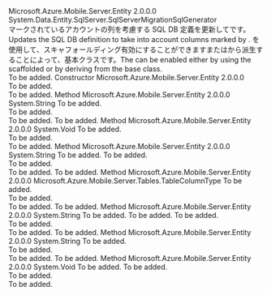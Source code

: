 <Type Name="EntityTableSqlGenerator" FullName="Microsoft.Azure.Mobile.Server.Tables.EntityTableSqlGenerator">
  <TypeSignature Language="C#" Value="public class EntityTableSqlGenerator : System.Data.Entity.SqlServer.SqlServerMigrationSqlGenerator" />
  <TypeSignature Language="ILAsm" Value=".class public auto ansi beforefieldinit EntityTableSqlGenerator extends System.Data.Entity.SqlServer.SqlServerMigrationSqlGenerator" />
  <TypeSignature Language="DocId" Value="T:Microsoft.Azure.Mobile.Server.Tables.EntityTableSqlGenerator" />
  <TypeSignature Language="VB.NET" Value="Public Class EntityTableSqlGenerator&#xA;Inherits SqlServerMigrationSqlGenerator" />
  <TypeSignature Language="F#" Value="type EntityTableSqlGenerator = class&#xA;    inherit SqlServerMigrationSqlGenerator" />
  <AssemblyInfo>
    <AssemblyName>Microsoft.Azure.Mobile.Server.Entity</AssemblyName>
    <AssemblyVersion>2.0.0.0</AssemblyVersion>
  </AssemblyInfo>
  <Base>
    <BaseTypeName>System.Data.Entity.SqlServer.SqlServerMigrationSqlGenerator</BaseTypeName>
  </Base>
  <Interfaces />
  <Docs>
    <summary>
            <span data-ttu-id="3b457-101">マークされているアカウントの列を考慮する SQL DB 定義を更新して<see cref="T:Microsoft.Azure.Mobile.Server.Tables.TableColumnType" />です。</span><span class="sxs-lookup"><span data-stu-id="3b457-101">Updates the SQL DB definition to take into account columns marked by <see cref="T:Microsoft.Azure.Mobile.Server.Tables.TableColumnType" />.</span></span>
            <span data-ttu-id="3b457-102"><see cref="T:Microsoft.Azure.Mobile.Server.Tables.EntityTableSqlGenerator" />を使用して、スキャフォールディング有効にすることができます<see cref="T:System.Data.Entity.DbContext" />またはから派生することによって、<see cref="T:Microsoft.Azure.Mobile.Server.EntityContext" />基本クラスです。</span><span class="sxs-lookup"><span data-stu-id="3b457-102">The <see cref="T:Microsoft.Azure.Mobile.Server.Tables.EntityTableSqlGenerator" /> can be enabled either by using the scaffolded <see cref="T:System.Data.Entity.DbContext" /> or by deriving from the <see cref="T:Microsoft.Azure.Mobile.Server.EntityContext" /> base class.</span></span>
            </summary>
    <remarks>To be added.</remarks>
  </Docs>
  <Members>
    <Member MemberName=".ctor">
      <MemberSignature Language="C#" Value="public EntityTableSqlGenerator ();" />
      <MemberSignature Language="ILAsm" Value=".method public hidebysig specialname rtspecialname instance void .ctor() cil managed" />
      <MemberSignature Language="DocId" Value="M:Microsoft.Azure.Mobile.Server.Tables.EntityTableSqlGenerator.#ctor" />
      <MemberSignature Language="VB.NET" Value="Public Sub New ()" />
      <MemberType>Constructor</MemberType>
      <AssemblyInfo>
        <AssemblyName>Microsoft.Azure.Mobile.Server.Entity</AssemblyName>
        <AssemblyVersion>2.0.0.0</AssemblyVersion>
      </AssemblyInfo>
      <Parameters />
      <Docs>
        <summary>To be added.</summary>
        <remarks>To be added.</remarks>
      </Docs>
    </Member>
    <Member MemberName="BuildColumnType">
      <MemberSignature Language="C#" Value="protected override string BuildColumnType (System.Data.Entity.Migrations.Model.ColumnModel columnModel);" />
      <MemberSignature Language="ILAsm" Value=".method familyhidebysig virtual instance string BuildColumnType(class System.Data.Entity.Migrations.Model.ColumnModel columnModel) cil managed" />
      <MemberSignature Language="DocId" Value="M:Microsoft.Azure.Mobile.Server.Tables.EntityTableSqlGenerator.BuildColumnType(System.Data.Entity.Migrations.Model.ColumnModel)" />
      <MemberSignature Language="F#" Value="override this.BuildColumnType : System.Data.Entity.Migrations.Model.ColumnModel -&gt; string" Usage="entityTableSqlGenerator.BuildColumnType columnModel" />
      <MemberType>Method</MemberType>
      <AssemblyInfo>
        <AssemblyName>Microsoft.Azure.Mobile.Server.Entity</AssemblyName>
        <AssemblyVersion>2.0.0.0</AssemblyVersion>
      </AssemblyInfo>
      <ReturnValue>
        <ReturnType>System.String</ReturnType>
      </ReturnValue>
      <Parameters>
        <Parameter Name="columnModel" Type="System.Data.Entity.Migrations.Model.ColumnModel" />
      </Parameters>
      <Docs>
        <param name="columnModel">To be added.</param>
        <summary>To be added.</summary>
        <returns>To be added.</returns>
        <remarks>To be added.</remarks>
      </Docs>
    </Member>
    <Member MemberName="Generate">
      <MemberSignature Language="C#" Value="protected override void Generate (System.Data.Entity.Migrations.Model.CreateTableOperation createTableOperation);" />
      <MemberSignature Language="ILAsm" Value=".method familyhidebysig virtual instance void Generate(class System.Data.Entity.Migrations.Model.CreateTableOperation createTableOperation) cil managed" />
      <MemberSignature Language="DocId" Value="M:Microsoft.Azure.Mobile.Server.Tables.EntityTableSqlGenerator.Generate(System.Data.Entity.Migrations.Model.CreateTableOperation)" />
      <MemberSignature Language="F#" Value="override this.Generate : System.Data.Entity.Migrations.Model.CreateTableOperation -&gt; unit" Usage="entityTableSqlGenerator.Generate createTableOperation" />
      <MemberType>Method</MemberType>
      <AssemblyInfo>
        <AssemblyName>Microsoft.Azure.Mobile.Server.Entity</AssemblyName>
        <AssemblyVersion>2.0.0.0</AssemblyVersion>
      </AssemblyInfo>
      <ReturnValue>
        <ReturnType>System.Void</ReturnType>
      </ReturnValue>
      <Parameters>
        <Parameter Name="createTableOperation" Type="System.Data.Entity.Migrations.Model.CreateTableOperation" />
      </Parameters>
      <Docs>
        <param name="createTableOperation">To be added.</param>
        <summary>To be added.</summary>
        <remarks>To be added.</remarks>
      </Docs>
    </Member>
    <Member MemberName="GetColumnName">
      <MemberSignature Language="C#" Value="protected virtual string GetColumnName (string escapedTableName, string columnName);" />
      <MemberSignature Language="ILAsm" Value=".method familyhidebysig newslot virtual instance string GetColumnName(string escapedTableName, string columnName) cil managed" />
      <MemberSignature Language="DocId" Value="M:Microsoft.Azure.Mobile.Server.Tables.EntityTableSqlGenerator.GetColumnName(System.String,System.String)" />
      <MemberSignature Language="VB.NET" Value="Protected Overridable Function GetColumnName (escapedTableName As String, columnName As String) As String" />
      <MemberSignature Language="F#" Value="abstract member GetColumnName : string * string -&gt; string&#xA;override this.GetColumnName : string * string -&gt; string" Usage="entityTableSqlGenerator.GetColumnName (escapedTableName, columnName)" />
      <MemberType>Method</MemberType>
      <AssemblyInfo>
        <AssemblyName>Microsoft.Azure.Mobile.Server.Entity</AssemblyName>
        <AssemblyVersion>2.0.0.0</AssemblyVersion>
      </AssemblyInfo>
      <ReturnValue>
        <ReturnType>System.String</ReturnType>
      </ReturnValue>
      <Parameters>
        <Parameter Name="escapedTableName" Type="System.String" />
        <Parameter Name="columnName" Type="System.String" />
      </Parameters>
      <Docs>
        <param name="escapedTableName">To be added.</param>
        <param name="columnName">To be added.</param>
        <summary>To be added.</summary>
        <returns>To be added.</returns>
        <remarks>To be added.</remarks>
      </Docs>
    </Member>
    <Member MemberName="GetTableColumnType">
      <MemberSignature Language="C#" Value="protected virtual Microsoft.Azure.Mobile.Server.Tables.TableColumnType GetTableColumnType (System.Data.Entity.Migrations.Model.ColumnModel columnModel);" />
      <MemberSignature Language="ILAsm" Value=".method familyhidebysig newslot virtual instance valuetype Microsoft.Azure.Mobile.Server.Tables.TableColumnType GetTableColumnType(class System.Data.Entity.Migrations.Model.ColumnModel columnModel) cil managed" />
      <MemberSignature Language="DocId" Value="M:Microsoft.Azure.Mobile.Server.Tables.EntityTableSqlGenerator.GetTableColumnType(System.Data.Entity.Migrations.Model.ColumnModel)" />
      <MemberSignature Language="F#" Value="abstract member GetTableColumnType : System.Data.Entity.Migrations.Model.ColumnModel -&gt; Microsoft.Azure.Mobile.Server.Tables.TableColumnType&#xA;override this.GetTableColumnType : System.Data.Entity.Migrations.Model.ColumnModel -&gt; Microsoft.Azure.Mobile.Server.Tables.TableColumnType" Usage="entityTableSqlGenerator.GetTableColumnType columnModel" />
      <MemberType>Method</MemberType>
      <AssemblyInfo>
        <AssemblyName>Microsoft.Azure.Mobile.Server.Entity</AssemblyName>
        <AssemblyVersion>2.0.0.0</AssemblyVersion>
      </AssemblyInfo>
      <ReturnValue>
        <ReturnType>Microsoft.Azure.Mobile.Server.Tables.TableColumnType</ReturnType>
      </ReturnValue>
      <Parameters>
        <Parameter Name="columnModel" Type="System.Data.Entity.Migrations.Model.ColumnModel" />
      </Parameters>
      <Docs>
        <param name="columnModel">To be added.</param>
        <summary>To be added.</summary>
        <returns>To be added.</returns>
        <remarks>To be added.</remarks>
      </Docs>
    </Member>
    <Member MemberName="GetTrigger">
      <MemberSignature Language="C#" Value="protected virtual string GetTrigger (string tableName, string idColumnName, string updatedAtColumnName);" />
      <MemberSignature Language="ILAsm" Value=".method familyhidebysig newslot virtual instance string GetTrigger(string tableName, string idColumnName, string updatedAtColumnName) cil managed" />
      <MemberSignature Language="DocId" Value="M:Microsoft.Azure.Mobile.Server.Tables.EntityTableSqlGenerator.GetTrigger(System.String,System.String,System.String)" />
      <MemberSignature Language="VB.NET" Value="Protected Overridable Function GetTrigger (tableName As String, idColumnName As String, updatedAtColumnName As String) As String" />
      <MemberSignature Language="F#" Value="abstract member GetTrigger : string * string * string -&gt; string&#xA;override this.GetTrigger : string * string * string -&gt; string" Usage="entityTableSqlGenerator.GetTrigger (tableName, idColumnName, updatedAtColumnName)" />
      <MemberType>Method</MemberType>
      <AssemblyInfo>
        <AssemblyName>Microsoft.Azure.Mobile.Server.Entity</AssemblyName>
        <AssemblyVersion>2.0.0.0</AssemblyVersion>
      </AssemblyInfo>
      <ReturnValue>
        <ReturnType>System.String</ReturnType>
      </ReturnValue>
      <Parameters>
        <Parameter Name="tableName" Type="System.String" />
        <Parameter Name="idColumnName" Type="System.String" />
        <Parameter Name="updatedAtColumnName" Type="System.String" />
      </Parameters>
      <Docs>
        <param name="tableName">To be added.</param>
        <param name="idColumnName">To be added.</param>
        <param name="updatedAtColumnName">To be added.</param>
        <summary>To be added.</summary>
        <returns>To be added.</returns>
        <remarks>To be added.</remarks>
      </Docs>
    </Member>
    <Member MemberName="GetTriggerName">
      <MemberSignature Language="C#" Value="protected virtual string GetTriggerName (string tableName);" />
      <MemberSignature Language="ILAsm" Value=".method familyhidebysig newslot virtual instance string GetTriggerName(string tableName) cil managed" />
      <MemberSignature Language="DocId" Value="M:Microsoft.Azure.Mobile.Server.Tables.EntityTableSqlGenerator.GetTriggerName(System.String)" />
      <MemberSignature Language="VB.NET" Value="Protected Overridable Function GetTriggerName (tableName As String) As String" />
      <MemberSignature Language="F#" Value="abstract member GetTriggerName : string -&gt; string&#xA;override this.GetTriggerName : string -&gt; string" Usage="entityTableSqlGenerator.GetTriggerName tableName" />
      <MemberType>Method</MemberType>
      <AssemblyInfo>
        <AssemblyName>Microsoft.Azure.Mobile.Server.Entity</AssemblyName>
        <AssemblyVersion>2.0.0.0</AssemblyVersion>
      </AssemblyInfo>
      <ReturnValue>
        <ReturnType>System.String</ReturnType>
      </ReturnValue>
      <Parameters>
        <Parameter Name="tableName" Type="System.String" />
      </Parameters>
      <Docs>
        <param name="tableName">To be added.</param>
        <summary>To be added.</summary>
        <returns>To be added.</returns>
        <remarks>To be added.</remarks>
      </Docs>
    </Member>
    <Member MemberName="UpdateTableColumn">
      <MemberSignature Language="C#" Value="protected virtual void UpdateTableColumn (System.Data.Entity.Migrations.Model.ColumnModel columnModel, Microsoft.Azure.Mobile.Server.Tables.TableColumnType tableColumnType);" />
      <MemberSignature Language="ILAsm" Value=".method familyhidebysig newslot virtual instance void UpdateTableColumn(class System.Data.Entity.Migrations.Model.ColumnModel columnModel, valuetype Microsoft.Azure.Mobile.Server.Tables.TableColumnType tableColumnType) cil managed" />
      <MemberSignature Language="DocId" Value="M:Microsoft.Azure.Mobile.Server.Tables.EntityTableSqlGenerator.UpdateTableColumn(System.Data.Entity.Migrations.Model.ColumnModel,Microsoft.Azure.Mobile.Server.Tables.TableColumnType)" />
      <MemberSignature Language="F#" Value="abstract member UpdateTableColumn : System.Data.Entity.Migrations.Model.ColumnModel * Microsoft.Azure.Mobile.Server.Tables.TableColumnType -&gt; unit&#xA;override this.UpdateTableColumn : System.Data.Entity.Migrations.Model.ColumnModel * Microsoft.Azure.Mobile.Server.Tables.TableColumnType -&gt; unit" Usage="entityTableSqlGenerator.UpdateTableColumn (columnModel, tableColumnType)" />
      <MemberType>Method</MemberType>
      <AssemblyInfo>
        <AssemblyName>Microsoft.Azure.Mobile.Server.Entity</AssemblyName>
        <AssemblyVersion>2.0.0.0</AssemblyVersion>
      </AssemblyInfo>
      <ReturnValue>
        <ReturnType>System.Void</ReturnType>
      </ReturnValue>
      <Parameters>
        <Parameter Name="columnModel" Type="System.Data.Entity.Migrations.Model.ColumnModel" />
        <Parameter Name="tableColumnType" Type="Microsoft.Azure.Mobile.Server.Tables.TableColumnType" />
      </Parameters>
      <Docs>
        <param name="columnModel">To be added.</param>
        <param name="tableColumnType">To be added.</param>
        <summary>To be added.</summary>
        <remarks>To be added.</remarks>
      </Docs>
    </Member>
  </Members>
</Type>